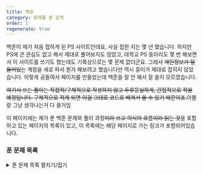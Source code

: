```yaml
---
title: 백준
category: 문제를 푼 흔적
order: 1
regenerate: true
---
```


백준이 제가 처음 접하게 된 PS 사이트인데요, 사실 접한 지는 몇 년 됐습니다. 하지만 PS에 큰 관심도 없고 해서 제대로 풀어보지도 않았고, 대학교 PS 동아리도 몇 번 해보면서 이 사이트를 쓰기도 했는데도 기록상으로는 몇 문제 없더군요. 그래서 ~~개인정보가 덜 들어있는~~ 계정을 새로 파서 뭔가 해보려고 했습니다만 역시 흥미가 제대로 잡히지 않았습니다. 이렇게 공들여서 페이지를 만들었는데 백준을 잘 안 해서 잘 쓸지 모르겠습니다.

~~여기서 쓰는 풀이는 직접적/구체적으로 작성하지 않고 두루뭉실하게, 간접적으로 적을 예정입니다. 구체적으로 적게 되면 이걸 그대로 코드로 베껴서 쓸 수 있기 때문이죠.~~아몰랑 그냥 생각나는거 다 쓸거임

이 페이지에는 제가 푼 백준 문제와 풀이 과정~~이라 쓰고 의식의 흐름이라 읽는 것~~을 포함하고 있는 페이지의 목록이 있고, 이 목록에는 해당 페이지로 가는 링크가 포함되어있습니다.

### 푼 문제 목록

<details>
    <summary>푼 문제 목록 펼치기/접기</summary>
    * 헤더를 클릭하면 항목 별 정렬이 가능합니다.
    <table id="problems">
        <thead>
            <tr>
                <th onclick="sortTable(0,'problems')" class="num_col">번호</th>
                <th onclick="sortTable(1,'problems')">이름</th>
                <th onclick="sortTable(2,'problems')">언어</th>
                <th onclick="sortTable(3,'problems')">난이도</th>
                <th onclick="sortTable(4,'problems')">날짜</th>
            </tr>
        </thead>
        <tbody>
            {% assign items = site.docs | where: 'category', "백준" | where_exp: "item", "item.solve_exclude == nil" | sort: "solve_num" %}
            {% for item in items %}
                <tr>
                    <td>{{ item.solve_num }}</td>
                    <td><a href="{{ item.url | relative_url }}">{{ item.solve_name }}</a></td>
                    {% assign lang = site.data.languages[item.solve_lang] %}
                    <td class="lang_{{ lang.class }}">{{ lang.name }}</td>
                    {% assign diff = site.data.nojam_diff %}
                    {% assign num = item.solve_diff %}
                    <td class="diff_{{ diff[num].class }}"><div style="display: none;">{{ num | plus: 10 }}</div>{{ diff[num].sym_light }} {{ diff[num].text }}</td>
                    <td>{{ item.solve_date | date: "%Y-%m-%d %H:%M:%S" }}</td>
                </tr>
            {% endfor %}
        </tbody>
    </table>

</details>

<script src="{{ site.baseurl }}/scripts/sort.js" charset="utf-8">
